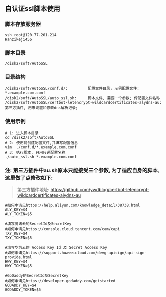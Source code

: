 ## 自认证ssl脚本使用

### 脚本存放服务器
```
ssh root@120.77.201.214
Hanzikeji456
```

### 脚本目录

```
/disk2/soft/AutoSSL
```

### 目录结构
```
/disk2/soft/AutoSSL/conf.d/:         配置文件目录; 示例配置文件: *.example.com.conf
/disk2/soft/AutoSSL/auto_ssl.sh:     脚本文件, 需要一个参数; 传配置文件名称
/disk2/soft/AutoSSL/certbot-letencrypt-wildcardcertificates-alydns-au: 第三方插件, 用来设置和修改dns解析记录;
```

### 使用示例

```
# 1: 进入脚本目录
cd /disk2/soft/AutoSSL  
# 2: 使用前创建配置文件,并填写配置信息
vim  ./conf.d/*.example.com.conf
# 3: 执行脚本, 只用传递配置名称
./auto_ssl.sh *.example.com.conf    
```

### 注: 第三方插件中au.sh原本只能接受三个参数, 为了适应自身的脚本, 这里做了点修改如下:

> 第三方插件地址: https://github.com/ywdblog/certbot-letencrypt-wildcardcertificates-alydns-au

```
#如何申请见https://help.aliyun.com/knowledge_detail/38738.html
ALY_KEY=$4
ALY_TOKEN=$5

#填写腾讯云的SecretId及SecretKey
#如何申请见https://console.cloud.tencent.com/cam/capi
TXY_KEY=$4
TXY_TOKEN=$5

#填写华为云的 Access Key Id 及 Secret Access Key
#如何申请见https://support.huaweicloud.com/devg-apisign/api-sign-provide.html
HWY_KEY=$4
HWY_TOKEN=$5

#GoDaddy的SecretId及SecretKey
#如何申请见https://developer.godaddy.com/getstarted
GODADDY_KEY=$4
GODADDY_TOKEN=$5
```
